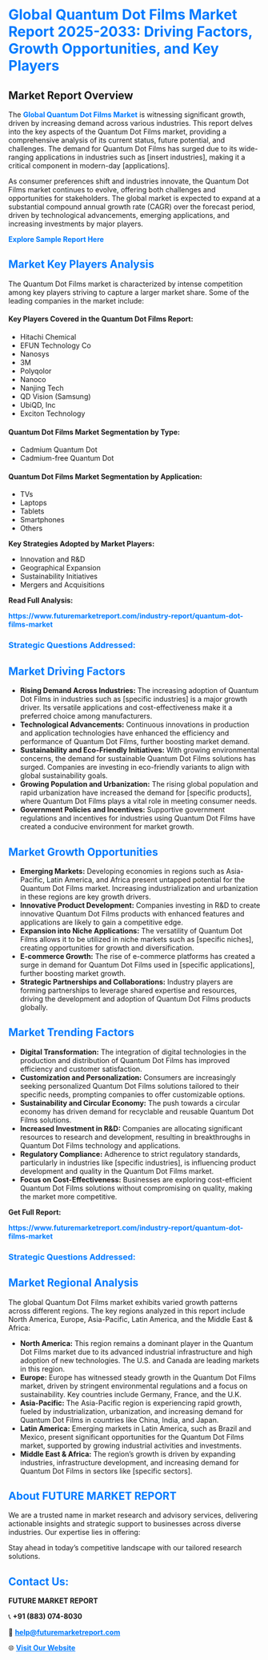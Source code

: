 <h1 style="color: #007BFF;">Global Quantum Dot Films Market Report 2025-2033: Driving Factors, Growth Opportunities, and Key Players</h1>

<section id="overview">
<h2>Market Report Overview</h2>
<p>The <a href="https://www.futuremarketreport.com/industry-report/quantum-dot-films-market" style="color: #007BFF; text-decoration: none;"><strong>Global Quantum Dot Films Market</strong></a> is witnessing significant growth, driven by increasing demand across various industries. This report delves into the key aspects of the Quantum Dot Films market, providing a comprehensive analysis of its current status, future potential, and challenges. The demand for Quantum Dot Films has surged due to its wide-ranging applications in industries such as [insert industries], making it a critical component in modern-day [applications].</p>
<p>As consumer preferences shift and industries innovate, the Quantum Dot Films market continues to evolve, offering both challenges and opportunities for stakeholders. The global market is expected to expand at a substantial compound annual growth rate (CAGR) over the forecast period, driven by technological advancements, emerging applications, and increasing investments by major players.</p>
</section>

<section id="overview">
<p><a href="https://www.futuremarketreport.com/request-sample/reportId=82543" style="color: #007BFF; text-decoration: none;"><strong>Explore Sample Report Here</strong></a></p>
</section>

<section id="key-players">
<h2 style="color: #007BFF;">Market Key Players Analysis</h2>
<p>The Quantum Dot Films market is characterized by intense competition among key players striving to capture a larger market share. Some of the leading companies in the market include:</p>
<h4>Key Players Covered in the Quantum Dot Films Report:</h4>
<ul><li>Hitachi Chemical</li><li>EFUN Technology Co</li><li>Nanosys</li><li>3M</li><li>Polyqolor</li><li>Nanoco</li><li>Nanjing Tech</li><li>QD Vision (Samsung)</li><li>UbiQD, Inc</li><li>Exciton Technology</li></ul>
<h4>Quantum Dot Films Market Segmentation by Type:</h4>
<ul><li>Cadmium Quantum Dot</li><li>Cadmium-free Quantum Dot</li></ul>

<h4>Quantum Dot Films Market Segmentation by Application:</h4>
<ul><li>TVs</li><li>Laptops</li><li>Tablets</li><li>Smartphones</li><li>Others</li></ul>
<p><strong>Key Strategies Adopted by Market Players:</strong></p>
<ul>
<li>Innovation and R&D</li>
<li>Geographical Expansion</li>
<li>Sustainability Initiatives</li>
<li>Mergers and Acquisitions</li>
</ul>
</section>

<section>
<p><strong>Read Full Analysis: </strong></p><a href="https://www.futuremarketreport.com/industry-report/quantum-dot-films-market" style="color: #007BFF; text-decoration: none;"><strong>https://www.futuremarketreport.com/industry-report/quantum-dot-films-market</strong></a>
<h3 style="color: #007BFF;">Strategic Questions Addressed:</h3>
</section>

<section id="driving-factors">
<h2 style="color: #007BFF;">Market Driving Factors</h2>
<ul>
<li><strong>Rising Demand Across Industries:</strong> The increasing adoption of Quantum Dot Films in industries such as [specific industries] is a major growth driver. Its versatile applications and cost-effectiveness make it a preferred choice among manufacturers.</li>
<li><strong>Technological Advancements:</strong> Continuous innovations in production and application technologies have enhanced the efficiency and performance of Quantum Dot Films, further boosting market demand.</li>
<li><strong>Sustainability and Eco-Friendly Initiatives:</strong> With growing environmental concerns, the demand for sustainable Quantum Dot Films solutions has surged. Companies are investing in eco-friendly variants to align with global sustainability goals.</li>
<li><strong>Growing Population and Urbanization:</strong> The rising global population and rapid urbanization have increased the demand for [specific products], where Quantum Dot Films plays a vital role in meeting consumer needs.</li>
<li><strong>Government Policies and Incentives:</strong> Supportive government regulations and incentives for industries using Quantum Dot Films have created a conducive environment for market growth.</li>
</ul>
</section>

<section id="growth-opportunities">
<h2 style="color: #007BFF;">Market Growth Opportunities</h2>
<ul>
<li><strong>Emerging Markets:</strong> Developing economies in regions such as Asia-Pacific, Latin America, and Africa present untapped potential for the Quantum Dot Films market. Increasing industrialization and urbanization in these regions are key growth drivers.</li>
<li><strong>Innovative Product Development:</strong> Companies investing in R&D to create innovative Quantum Dot Films products with enhanced features and applications are likely to gain a competitive edge.</li>
<li><strong>Expansion into Niche Applications:</strong> The versatility of Quantum Dot Films allows it to be utilized in niche markets such as [specific niches], creating opportunities for growth and diversification.</li>
<li><strong>E-commerce Growth:</strong> The rise of e-commerce platforms has created a surge in demand for Quantum Dot Films used in [specific applications], further boosting market growth.</li>
<li><strong>Strategic Partnerships and Collaborations:</strong> Industry players are forming partnerships to leverage shared expertise and resources, driving the development and adoption of Quantum Dot Films products globally.</li>
</ul>
</section>

<section id="trending-factors">
<h2 style="color: #007BFF;">Market Trending Factors</h2>
<ul>
<li><strong>Digital Transformation:</strong> The integration of digital technologies in the production and distribution of Quantum Dot Films has improved efficiency and customer satisfaction.</li>
<li><strong>Customization and Personalization:</strong> Consumers are increasingly seeking personalized Quantum Dot Films solutions tailored to their specific needs, prompting companies to offer customizable options.</li>
<li><strong>Sustainability and Circular Economy:</strong> The push towards a circular economy has driven demand for recyclable and reusable Quantum Dot Films solutions.</li>
<li><strong>Increased Investment in R&D:</strong> Companies are allocating significant resources to research and development, resulting in breakthroughs in Quantum Dot Films technology and applications.</li>
<li><strong>Regulatory Compliance:</strong> Adherence to strict regulatory standards, particularly in industries like [specific industries], is influencing product development and quality in the Quantum Dot Films market.</li>
<li><strong>Focus on Cost-Effectiveness:</strong> Businesses are exploring cost-efficient Quantum Dot Films solutions without compromising on quality, making the market more competitive.</li>
</ul>
</section>

<section>
<p><strong>Get Full Report: </strong></p><a href="https://www.futuremarketreport.com/industry-report/quantum-dot-films-market" style="color: #007BFF; text-decoration: none;"><strong>https://www.futuremarketreport.com/industry-report/quantum-dot-films-market</strong></a>
<h3 style="color: #007BFF;">Strategic Questions Addressed:</h3>
</section>


<section id="regional-analysis">
<h2 style="color: #007BFF;">Market Regional Analysis</h2>
<p>The global Quantum Dot Films market exhibits varied growth patterns across different regions. The key regions analyzed in this report include North America, Europe, Asia-Pacific, Latin America, and the Middle East & Africa:</p>
<ul>
<li><strong>North America:</strong> This region remains a dominant player in the Quantum Dot Films market due to its advanced industrial infrastructure and high adoption of new technologies. The U.S. and Canada are leading markets in this region.</li>
<li><strong>Europe:</strong> Europe has witnessed steady growth in the Quantum Dot Films market, driven by stringent environmental regulations and a focus on sustainability. Key countries include Germany, France, and the U.K.</li>
<li><strong>Asia-Pacific:</strong> The Asia-Pacific region is experiencing rapid growth, fueled by industrialization, urbanization, and increasing demand for Quantum Dot Films in countries like China, India, and Japan.</li>
<li><strong>Latin America:</strong> Emerging markets in Latin America, such as Brazil and Mexico, present significant opportunities for the Quantum Dot Films market, supported by growing industrial activities and investments.</li>
<li><strong>Middle East & Africa:</strong> The region’s growth is driven by expanding industries, infrastructure development, and increasing demand for Quantum Dot Films in sectors like [specific sectors].</li>
</ul>
</section>

<footer>
<h2 style="color: #007BFF;">About FUTURE MARKET REPORT</h2>
<p>We are a trusted name in market research and advisory services, delivering actionable insights and strategic support to businesses across diverse industries. Our expertise lies in offering:</p>

<p>Stay ahead in today’s competitive landscape with our tailored research solutions.</p>

<h2 style="color: #007BFF;">Contact Us:</h2>
<p><strong>FUTURE MARKET REPORT</strong></p>
<p>📞 <strong>+91 (883) 074-8030</strong></p>
<p>📧 <strong><a href="mailto:help@futuremarketreport.com" style="color: #007BFF;">help@futuremarketreport.com</a></strong></p>
<p>🌐 <strong><a href="https://www.futuremarketreport.com/" style="color: #007BFF;">Visit Our Website</a></strong></p>
</footer>